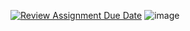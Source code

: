 [![Review Assignment Due Date](https://classroom.github.com/assets/deadline-readme-button-22041afd0340ce965d47ae6ef1cefeee28c7c493a6346c4f15d667ab976d596c.svg)](https://classroom.github.com/a/yDBwUb3r)
![image](https://github.com/user-attachments/assets/949a3e21-a938-43b1-b3fd-862e57b5baea)
